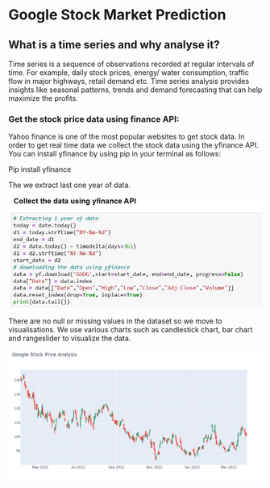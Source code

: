# Google Stock Market Prediction

## What is a time series and why analyse it?

Time series is a sequence of observations recorded at regular intervals of time. For example, daily stock prices, energy/ water consumption, traffic flow in major highways, retail demand etc. Time series analysis provides insights like seasonal patterns, trends and demand forecasting that can help maximize the profits.

### Get the stock price data using finance API:
Yahoo finance is one of the most popular websites to get stock data. In order to get real time data we collect the stock data using the yfinance API. 
You can install yfinance by using pip in your terminal as follows:

Pip install yfinance

The we extract last one year of data.

![My Image](img1.JPG)

There are no null or missing values in the dataset so we move to visualisations.
We use various charts such as candlestick chart, bar chart and rangeslider to visualize the data.

![Candlestick Chart](candlestick.JPG)
